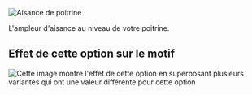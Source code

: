 ![Aisance de poitrine](./chestease.svg)

L'ampleur d'aisance au niveau de votre poitrine.

## Effet de cette option sur le motif

![Cette image montre l'effet de cette option en superposant plusieurs variantes qui ont une valeur différente pour cette option](carlita_chestease_sample.svg "Effet de cette option sur le motif")
